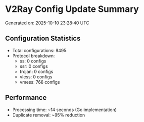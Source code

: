 # V2Ray Config Update Summary
Generated on: 2025-10-10 23:28:40 UTC

## Configuration Statistics
- Total configurations: 8495
- Protocol breakdown:
  - ss: 0 configs
  - ssr: 0 configs
  - trojan: 0 configs
  - vless: 0 configs
  - vmess: 768 configs

## Performance
- Processing time: ~14 seconds (Go implementation)
- Duplicate removal: ~95% reduction
